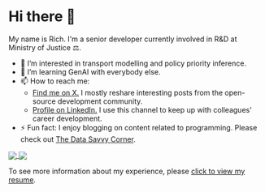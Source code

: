 # Hi there 👋
My name is Rich. I'm a senior developer currently involved in R&D at Ministry of Justice ⚖️.

- 🔭 I’m interested in transport modelling and policy priority inference.
- 🌱 I’m learning GenAI with everybody else. 
- 📫 How to reach me:  
    - <a href="https://x.com/Rich_L1984">Find me on X.</a> I mostly reshare interesting posts from the open-source development community. 
    - <a href="https://www.linkedin.com/in/richard-leyshon-316121163/">Profile on LinkedIn.</a> I use this channel to keep up with colleagues' career development.
- ⚡ Fun fact: I enjoy blogging on content related to programming. Please check out [The Data Savvy Corner](https://thedatasavvycorner.com/).

<a href="https://github.com/anuraghazra/github-readme-stats">
  <img align="center" src="https://github-readme-stats.vercel.app/api?username=r-leyshon&show_icons=true&theme=cobalt&include_all_commits=true&count_private=true&custom_title=Rich%20Leyshon%27s%20GitHub%20Stats" />
</a>
<a href="https://github.com/anuraghazra/convoychat">
  <img align="center" src="https://github-readme-stats.vercel.app/api/top-langs/?username=r-leyshon&size_weight=0.5&count_weight=0.5&hide=html,ruby&layout=compact" />
</a>

To see more information about my experience, please [click to view my resume](https://r-leyshon.github.io/resume/).
